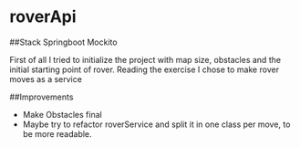 # roverApi



##Stack
Springboot
Mockito

First of all I tried to initialize the project with map size, obstacles and the initial starting point of rover.
Reading the exercise I chose to make rover moves as a service

##Improvements

- Make Obstacles final
- Maybe try to refactor roverService and split it in one class per move, to be more readable.
